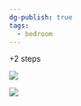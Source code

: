 ```yaml
---
dg-publish: true
tags:
  - bedroom
---
```

+2 steps

![](https://i.imgur.com/PDS6uqV.jpeg)

![](https://i.imgur.com/i5jwFUx.jpeg)